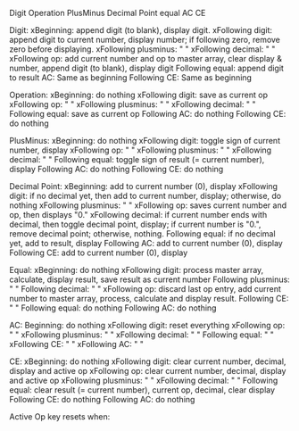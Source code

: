 Digit
Operation
PlusMinus
Decimal Point
equal
AC
CE


Digit:
  xBeginning: append digit (to blank), display digit.
  xFollowing digit: append digit to current number, display number; if following zero, remove zero before displaying.
  xFollowing plusminus:  " "
  xFollowing decimal:  " "
  xFollowing op:  add current number and op to master array, clear display & number, append digit (to blank), display digit
  Following equal: append digit to result
            AC: Same as beginning
  Following CE: Same as beginning


Operation:
  xBeginning: do nothing
  xFollowing digit: save as current op
  xFollowing op:  " "
  xFollowing plusminus: " "
  xFollowing decimal: " "
  Following equal: save as current op
  Following AC: do nothing
  Following CE: do nothing

PlusMinus:
  xBeginning: do nothing
  xFollowing digit: toggle sign of current number, display
  xFollowing op:  " "
  xFollowing plusminus: " "
  xFollowing decimal: " "
  Following equal: toggle sign of result (= current number), display
  Following AC: do nothing
  Following CE: do nothing

Decimal Point:
  xBeginning: add to current number (0), display
  xFollowing digit: if no decimal yet, then add to current number, display; otherwise, do nothing
  xFollowing plusminus: " "
  xFollowing op: saves current number and op, then displays "0."
  xFollowing decimal: if current number ends with decimal, then toggle decimal point, display; 
                      if current number is "0.", remove decimal point;
                      otherwise, nothing.
  Following equal: if no decimal yet, add to result, display
  Following AC: add to current number (0), display
  Following CE: add to current number (0), display

Equal:
  xBeginning: do nothing
  xFollowing digit: process master array, calculate, display result, save result as current number
  Following plusminus: " "
  Following decimal: " " 
  xFollowing op: discard last op entry, add current number to master array, process, calculate and display result.
  Following CE: " "
  Following equal: do nothing
  Following AC: do nothing

AC:
  Beginning: do nothing
  xFollowing digit: reset everything
  xFollowing op: " "
  xFollowing plusminus: " "
  xFollowing decimal: " " 
  Following equal: " "
  xFollowing CE: " "
  xFollowing AC: " "

CE:
  xBeginning: do nothing
  xFollowing digit: clear current number, decimal, display and active op
  xFollowing op: clear current number, decimal, display and active op
  xFollowing plusminus: " "
  xFollowing decimal: " " 
  Following equal: clear result (= current number), current op, decimal, clear display
  Following CE: do nothing
  Following AC: do nothing

Active Op key resets when:


